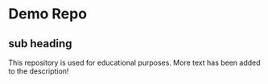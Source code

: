 # Demo Repo

## sub heading
 
 This repository is used for educational purposes. More text has been added to the description!
